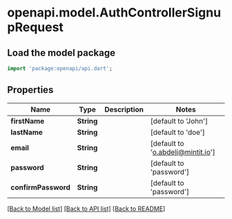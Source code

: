 # openapi.model.AuthControllerSignupRequest

## Load the model package
```dart
import 'package:openapi/api.dart';
```

## Properties
Name | Type | Description | Notes
------------ | ------------- | ------------- | -------------
**firstName** | **String** |  | [default to 'John']
**lastName** | **String** |  | [default to 'doe']
**email** | **String** |  | [default to 'o.abdeli@mintit.io']
**password** | **String** |  | [default to 'password']
**confirmPassword** | **String** |  | [default to 'password']

[[Back to Model list]](../README.md#documentation-for-models) [[Back to API list]](../README.md#documentation-for-api-endpoints) [[Back to README]](../README.md)


